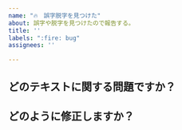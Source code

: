 ```yaml
---
name: "🔥　誤字脱字を見つけた"
about: 誤字や脱字を見つけたので報告する。
title: ''
labels: ":fire: bug"
assignees: ''

---
```


## どのテキストに関する問題ですか？

<!-- 例: ログインする -->

## どのように修正しますか？
